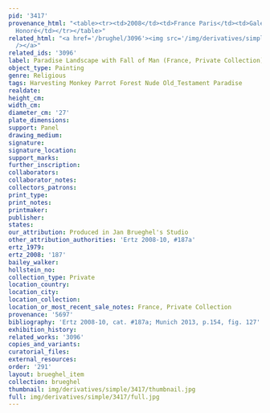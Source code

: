 ```yaml
---
pid: '3417'
provenance_html: "<table><tr><td>2008</td><td>France Paris</td><td>Galerie d'Art St.
  Honoré</td></tr></table>"
related_html: "<a href='/brughel/3096'><img src='/img/derivatives/simple/3096/thumbnail.jpg'
  /></a>"
related_ids: '3096'
label: Paradise Landscape with Fall of Man (France, Private Collection)
object_type: Painting
genre: Religious
tags: Harvesting Monkey Parrot Forest Nude Old_Testament Paradise
realdate: 
height_cm: 
width_cm: 
diameter_cm: '27'
plate_dimensions: 
support: Panel
drawing_medium: 
signature: 
signature_location: 
support_marks: 
further_inscription: 
collaborators: 
collaborator_notes: 
collectors_patrons: 
print_type: 
print_notes: 
printmaker: 
publisher: 
states: 
our_attribution: Produced in Jan Brueghel's Studio
other_attribution_authorities: 'Ertz 2008-10, #187a'
ertz_1979: 
ertz_2008: '187'
bailey_walker: 
hollstein_no: 
collection_type: Private
location_country: 
location_city: 
location_collection: 
location_or_most_recent_sale_notes: France, Private Collection
provenance: '5697'
bibliography: 'Ertz 2008-10, cat. #187a; Munich 2013, p.154, fig. 127'
exhibition_history: 
related_works: '3096'
copies_and_variants: 
curatorial_files: 
external_resources: 
order: '291'
layout: brueghel_item
collection: brueghel
thumbnail: img/derivatives/simple/3417/thumbnail.jpg
full: img/derivatives/simple/3417/full.jpg
---
```

